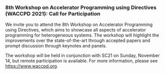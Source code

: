 ### 8th Workshop on Accelerator Programming using Directives (WACCPD 2021): Call for Participation

We invite you to attend the 8th Workshop on Accelerator Programming using
Directives, which aims to showcase all aspects of accelerator programming for
heterogeneous systems. The workshop will highlight the improvements over the 
state-of-the-art through accepted papers and prompt discussion through keynotes 
and panels.

The workshop will be held in conjunction with SC21 on Sunday, November 14, but 
remote participation is available. For more information, please see 
<https://www.waccpd.org>. 
